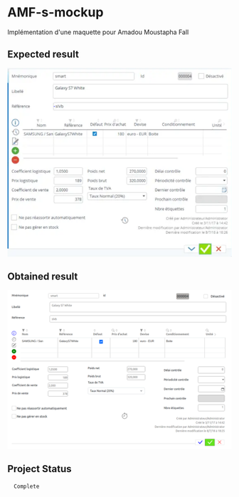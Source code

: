# AMF-s-mockup
Implémentation d'une maquette pour Amadou Moustapha Fall

## Expected result 

<img src="images/expected_mockup.png">

## Obtained result 

<img src="images/final_mockup.png">

## Project Status 
      Complete 